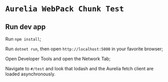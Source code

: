 # `Aurelia WebPack Chunk Test`

## Run dev app

Run `npm install`;

Run `dotnet run`, then open `http://localhost:5000` in your favorite browser;

Open Developer Tools and open the Network Tab;

Navigate to `#/test` and look that lodash and the Aurelia fetch client are loaded asynchronously.
